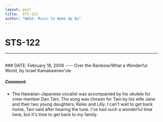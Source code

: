 ```yaml
---
layout: post
title:  STS-122
author: "NASA: Music to Wake Up By"
---
```


# STS-122
----
<br/>
### DATE: February 18, 2008
----
Over the Rainbow/What a Wonderful World, by Israel Kamakawiwo'ole

##### Comment:
* The Hawaiian-Japanese vocalist was accompanied by his ukulele for crew member Dan Tani. The song was chosen for Tani by his wife Jane and their two young daughters, Keiko and Lilly. I can't wait to get back home, Tani said after hearing the tune. I've had such a wonderful time here, but it's time to get back to my family.
